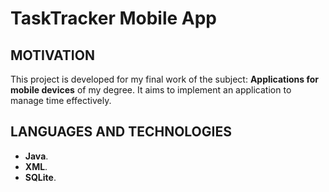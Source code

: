 # TaskTracker Mobile App

## MOTIVATION
This project is developed for my final work of the subject: **Applications for mobile devices** of my degree. It aims to implement an application to manage time effectively.

## LANGUAGES AND TECHNOLOGIES
*   **Java**.
*   **XML**.
*   **SQLite**.
